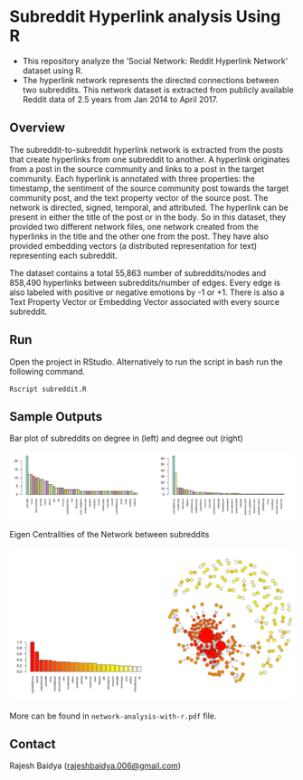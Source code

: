 # Subreddit Hyperlink analysis Using R
* This repository analyze the ’Social Network: Reddit Hyperlink Network' dataset using R.
* The hyperlink network represents the directed connections between two subreddits. This network dataset is extracted from publicly available Reddit
data of 2.5 years from Jan 2014 to April 2017.

## Overview
 The subreddit-to-subreddit hyperlink network is extracted from
the posts that create hyperlinks from one subreddit to another. A hyperlink originates from a post in the source community and links to a post in the target community. Each hyperlink is annotated with three properties:
the timestamp, the sentiment of the source community post towards the target community post, and the text property vector of the source post. The network is directed, signed, temporal, and attributed. The hyperlink
can be present in either the title of the post or in the body. So in this dataset, they provided two different network files, one network created from the hyperlinks in the title and the other one from the post. They have
also provided embedding vectors (a distributed representation for text) representing each subreddit.

The dataset contains a total 55,863 number of subreddits/nodes and 858,490 hyperlinks between subreddits/number of edges. Every edge is also labeled with positive or negative emotions by -1 or +1. There is also a Text Property Vector or Embedding Vector associated with every source subreddit.

## Run
Open the project in RStudio. Alternatively to run the script in bash run the following command.
```
Rscript subreddit.R 
```
## Sample Outputs
Bar plot of subreddits on degree in (left) and degree out (right)

![subreddits degree in and out](./images/reddit-degree-in-out.png)

Eigen Centralities of the Network between subreddits

![Eigen Centralities](./images/reddit-eigen-centralities.png)

More can be found in `network-analysis-with-r.pdf` file.

## Contact
Rajesh Baidya ([rajeshbaidya.006@gmail.com](mailto:rajeshbaidya.006@gmail.com?subject=[GitHub]%20Source%20Han%20Sans))
